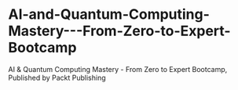 # AI-and-Quantum-Computing-Mastery---From-Zero-to-Expert-Bootcamp
 AI &amp; Quantum Computing Mastery - From Zero to Expert Bootcamp, Published by Packt Publishing

